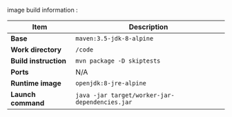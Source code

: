  image build information :

| **Item**              | **Description**                                |
| --------------------- | ---------------------------------------------- |
| **Base**              | `maven:3.5-jdk-8-alpine`                       |
| **Work directory**    | `/code`                                        |
| **Build instruction** | `mvn package -D skiptests`                     |
| **Ports**             | N/A                                            |
| **Runtime image**     | `openjdk:8-jre-alpine`                         |
| **Launch command**    | `java -jar target/worker-jar-dependencies.jar` |

